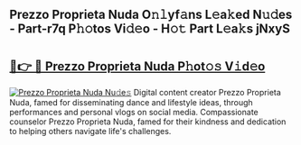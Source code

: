 ## Prezzo Proprieta Nuda O𝚗𝚕yf𝚊ns L𝚎a𝚔ed N𝚞𝚍es - Part-r7q P𝚑𝚘tos Vi𝚍𝚎o - H𝚘𝚝 Part L𝚎a𝚔s jNxyS

# <h2><a href="http://kf6um5.oniu.top/?m=Prezzo+Proprieta+Nuda">🔗👉 🔴 Prezzo Proprieta Nuda P𝚑ot𝚘𝚜 V𝚒d𝚎o</a></h2>

[![Prezzo Proprieta Nuda Nu𝚍e𝚜](https://i.imgur.com/0qMVB7G.gif)](http://kf6um5.oniu.top/?m=Prezzo+Proprieta+Nuda)
Digital content creator Prezzo Proprieta Nuda, famed for disseminating dance and lifestyle ideas, through performances and personal vlogs on social media. Compassionate counselor Prezzo Proprieta Nuda, famed for their kindness and dedication to helping others navigate life's challenges.  
